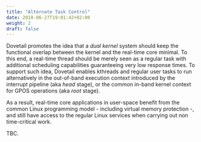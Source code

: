 ```yaml
---
title: "Alternate Task Control"
date: 2018-06-27T19:01:42+02:00
weight: 2
draft: false
---
```


Dovetail promotes the idea that a *dual kernel* system should keep the
functional overlap between the kernel and the real-time core
minimal. To this end, a real-time thread should be merely seen as a
regular task with additional scheduling capabilities guaranteeing very
low response times. To support such idea, Dovetail enables kthreads
and regular user tasks to run alternatively in the out-of-band
execution context introduced by the interrupt pipeline (aka *head*
stage), or the common in-band kernel context for GPOS operations (aka
*root* stage).

As a result, real-time core applications in user-space benefit from
the common Linux programming model - including virtual memory
protection -, and still have access to the regular Linux services when
carrying out non time-critical work.

TBC.
